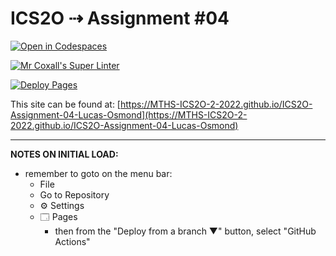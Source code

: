 # ICS2O ⇢ Assignment #04

[![Open in Codespaces](https://classroom.github.com/assets/launch-codespace-7f7980b617ed060a017424585567c406b6ee15c891e84e1186181d67ecf80aa0.svg)](https://classroom.github.com/open-in-codespaces?assignment_repo_id=11223822)

[![Mr Coxall's Super Linter](https://github.com/MTHS-ICS2O-2-2022/ICS2O-Assignment-04-Lucas-Osmond/workflows/Mr%20Coxall's%20Super%20Linter/badge.svg)](https://github.com/MTHS-ICS2O-2-2022/ICS2O-Assignment-04-Lucas-Osmond/actions)

[![Deploy Pages](https://github.com/MTHS-ICS2O-2-2022/ICS2O-Assignment-04-Lucas-Osmond/workflows/Deploy%20Pages/badge.svg)](https://github.com/MTHS-ICS2O-2-2022/ICS2O-Assignment-04-Lucas-Osmond/actions)

This site can be found at: [https://MTHS-ICS2O-2-2022.github.io/ICS2O-Assignment-04-Lucas-Osmond](https://MTHS-ICS2O-2-2022.github.io/ICS2O-Assignment-04-Lucas-Osmond)

---

**NOTES ON INITIAL LOAD:**
- remember to goto on the menu bar:
  - File
  - Go to Repository
  - ⚙ Settings
  - 🗔 Pages
    - then from the "Deploy from a branch ▼" button, select "GitHub Actions"
